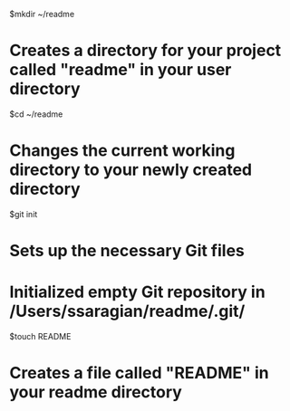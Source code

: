 $mkdir ~/readme
# Creates a directory for your project called "readme" in your user directory

$cd ~/readme
# Changes the current working directory to your newly created directory

$git init
# Sets up the necessary Git files
# Initialized empty Git repository in /Users/ssaragian/readme/.git/

$touch README
# Creates a file called "README" in your readme directory
